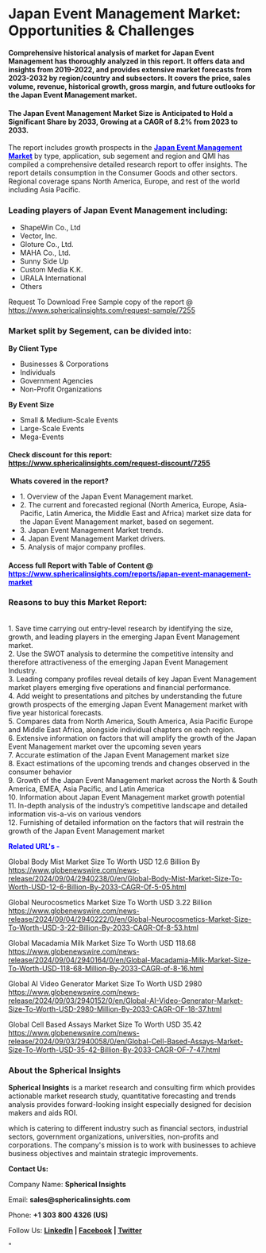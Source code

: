 <h1><strong>Japan Event Management Market: Opportunities &amp; Challenges</strong></h1>
<p><strong>Comprehensive historical analysis of market for Japan Event Management has thoroughly analyzed in this report. It offers data and insights from 2019-2022, and provides extensive market forecasts from 2023-2032 by region/country and subsectors. It covers the price, sales volume, revenue, historical growth, gross margin, and future outlooks for the Japan Event Management market.</strong></p>
<h4><strong>The Japan Event Management Market Size is Anticipated to Hold a Significant Share by 2033, Growing at a CAGR of 8.2% from 2023 to 2033.</strong></h4>
<p>The report includes growth prospects in the <a href="https://www.sphericalinsights.com/reports/japan-event-management-market" target="_blank"><span style="color: #0000ff;"><strong>Japan Event Management Market</strong></span></a> by type, application, sub segement and region and QMI has compiled a comprehensive detailed research report to offer insights. The report details consumption in the Consumer Goods and other sectors. Regional coverage spans North America, Europe, and rest of the world including Asia Pacific.</p>
<h3><strong>Leading players of Japan Event Management including:</strong></h3>
<ul>
<li>ShapeWin Co., Ltd</li>
<li>Vector, Inc.</li>
<li>Gloture Co., Ltd.</li>
<li>MAHA Co., Ltd.</li>
<li>Sunny Side Up</li>
<li>Custom Media K.K.</li>
<li>URALA International</li>
<li>Others</li>
</ul>
<p>Request To Download Free Sample copy of the report @ <a href="https://www.sphericalinsights.com/request-sample/7255">https://www.sphericalinsights.com/request-sample/7255</a></p>
<h3><strong>Market split by Segement, can be divided into:</strong></h3>
<p><strong>By Client Type</strong></p>
<ul>
<li>Businesses &amp; Corporations</li>
<li>Individuals</li>
<li>Government Agencies</li>
<li>Non-Profit Organizations</li>
</ul>
<p><strong>By Event Size</strong></p>
<ul>
<li>Small &amp; Medium-Scale Events</li>
<li>Large-Scale Events</li>
<li>Mega-Events</li>
</ul>
<h4>Check discount for this report: <a href="https://www.sphericalinsights.com/request-discount/7255">https://www.sphericalinsights.com/request-discount/7255</a></h4>
<p>&nbsp;<strong>Whats covered in the report?</strong></p>
<ul>
<li>1. Overview of the Japan Event Management market.</li>
<li>2. The current and forecasted regional (North America, Europe, Asia-Pacific, Latin America, the Middle East and Africa) market size data for the Japan Event Management market, based on segement.</li>
<li>3. Japan Event Management Market trends.</li>
<li>4. Japan Event Management Market drivers.</li>
<li>5. Analysis of major company profiles.</li>
</ul>
<h4>Access full Report with Table of Content @ <span style="color: #0000ff;"><a style="color: #0000ff;" href="https://www.sphericalinsights.com/reports/japan-event-management-market" target="_blank">https://www.sphericalinsights.com/reports/japan-event-management-market</a></span></h4>
<h3><strong>Reasons to buy this Market Report:</strong></h3>
<p><br /> 1. Save time carrying out entry-level research by identifying the size, growth, and leading players in the emerging Japan Event Management market.<br /> 2. Use the SWOT analysis to determine the competitive intensity and therefore attractiveness of the emerging Japan Event Management Industry.<br /> 3. Leading company profiles reveal details of key Japan Event Management market players emerging five operations and financial performance.<br /> 4. Add weight to presentations and pitches by understanding the future growth prospects of the emerging Japan Event Management market with five year historical forecasts.<br /> 5. Compares data from North America, South America, Asia Pacific Europe and Middle East Africa, alongside individual chapters on each region.<br /> 6. Extensive information on factors that will amplify the growth of the Japan Event Management market over the upcoming seven years<br /> 7. Accurate estimation of the Japan Event Management market size <br /> 8. Exact estimations of the upcoming trends and changes observed in the consumer behavior <br /> 9. Growth of the Japan Event Management market across the North &amp; South America, EMEA, Asia Pacific, and Latin America<br /> 10. Information about Japan Event Management market growth potential<br /> 11. In-depth analysis of the industry&rsquo;s competitive landscape and detailed information vis-a-vis on various vendors<br /> 12. Furnishing of detailed information on the factors that will restrain the growth of the Japan Event Management market</p>
<p><strong><span style="color: #0000ff;">Related URL's -&nbsp;</span></strong></p>
<p>Global Body Mist Market Size To Worth USD 12.6 Billion By<br /><a href="https://www.globenewswire.com/news-release/2024/09/04/2940238/0/en/Global-Body-Mist-Market-Size-To-Worth-USD-12-6-Billion-By-2033-CAGR-Of-5-05.html">https://www.globenewswire.com/news-release/2024/09/04/2940238/0/en/Global-Body-Mist-Market-Size-To-Worth-USD-12-6-Billion-By-2033-CAGR-Of-5-05.html</a></p>
<p>Global Neurocosmetics Market Size To Worth USD 3.22 Billion<br /><a href="https://www.globenewswire.com/news-release/2024/09/04/2940222/0/en/Global-Neurocosmetics-Market-Size-To-Worth-USD-3-22-Billion-By-2033-CAGR-Of-8-53.html">https://www.globenewswire.com/news-release/2024/09/04/2940222/0/en/Global-Neurocosmetics-Market-Size-To-Worth-USD-3-22-Billion-By-2033-CAGR-Of-8-53.html</a></p>
<p>Global Macadamia Milk Market Size To Worth USD 118.68<br /><a href="https://www.globenewswire.com/news-release/2024/09/04/2940164/0/en/Global-Macadamia-Milk-Market-Size-To-Worth-USD-118-68-Million-By-2033-CAGR-of-8-16.html">https://www.globenewswire.com/news-release/2024/09/04/2940164/0/en/Global-Macadamia-Milk-Market-Size-To-Worth-USD-118-68-Million-By-2033-CAGR-of-8-16.html</a></p>
<p>Global AI Video Generator Market Size To Worth USD 2980<br /><a href="https://www.globenewswire.com/news-release/2024/09/03/2940152/0/en/Global-AI-Video-Generator-Market-Size-To-Worth-USD-2980-Million-By-2033-CAGR-OF-18-37.html">https://www.globenewswire.com/news-release/2024/09/03/2940152/0/en/Global-AI-Video-Generator-Market-Size-To-Worth-USD-2980-Million-By-2033-CAGR-OF-18-37.html</a></p>
<p>Global Cell Based Assays Market Size To Worth USD 35.42<br /><a href="https://www.globenewswire.com/news-release/2024/09/03/2940058/0/en/Global-Cell-Based-Assays-Market-Size-To-Worth-USD-35-42-Billion-By-2033-CAGR-OF-7-47.html">https://www.globenewswire.com/news-release/2024/09/03/2940058/0/en/Global-Cell-Based-Assays-Market-Size-To-Worth-USD-35-42-Billion-By-2033-CAGR-OF-7-47.html</a></p>
<h3><strong>About the Spherical Insights</strong></h3>
<p><strong>Spherical Insights</strong> is a market research and consulting firm which provides actionable market research study, quantitative forecasting and trends analysis provides forward-looking insight especially designed for decision makers and aids ROI.</p>
<p>which is catering to different industry such as financial sectors, industrial sectors, government organizations, universities, non-profits and corporations. The company's mission is to work with businesses to achieve business objectives and maintain strategic improvements.</p>
<p><strong>Contact Us:</strong></p>
<p>Company Name: <strong>Spherical Insights</strong></p>
<p>Email: <strong>sales@sphericalinsights.com</strong></p>
<p>Phone: <strong>+1 303 800 4326 (US)</strong></p>
<p>Follow Us: <strong><a href="https://www.linkedin.com/company/spherical-insight/"><u>LinkedIn</u></a> | <a href="https://www.facebook.com/sphericalinsights22"><u>Facebook</u></a> | <a href="https://twitter.com/SInsights_US"><u>Twitter</u></a></strong></p>
<p>"</p>
